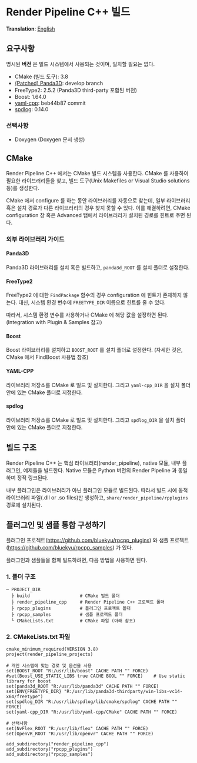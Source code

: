 # Render Pipeline C++ 빌드
**Translation**: [English](../build_rpcpp.md)

## 요구사항
명시된 **버전** 은 빌드 시스템에서 사용되는 것이며, 일치할 필요는 없다.

- CMake (빌드 도구): 3.8
- [(Patched) Panda3D](https://github.com/bluekyu/panda3d): develop branch
- FreeType2: 2.5.2 (Panda3D third-party 포함된 버전)
- Boost: 1.64.0
- [yaml-cpp](https://github.com/jbeder/yaml-cpp): beb44b87 commit
- [spdlog](https://github.com/gabime/spdlog): 0.14.0

### 선택사항
- Doxygen (Doxygen 문서 생성)



## CMake
Render Pipeline C++ 에서는 CMake 빌드 시스템을 사용한다.
CMake 를 사용하여 필요한 라이브러리들을 찾고, 빌드 도구(Unix Makefiles or Visual Studio solutions 등)를 생성한다.

CMake 에서 configure 를 하는 동안 라이브러리를 자동으로 찾는데, 일부 라이브러리 혹은 설치 경로가 다른 라이브러리의 경우
찾지 못할 수 있다. 이를 해결하려면, CMake configuration 창 혹은 Advanced 탭에서 라이브러리가 설치된 경로를 힌트로 주면 된다.

### 외부 라이브러리 가이드
#### Panda3D
Panda3D 라이브러리를 설치 혹은 빌드하고, `panda3d_ROOT` 를 설치 폴더로 설정한다.

#### FreeType2
FreeType2 에 대한 `FindPackage` 함수의 경우 configuration 에 힌트가 존재하지 않는다.
대신, 시스템 환경 변수에 `FREETYPE_DIR` 이름으로 힌트를 줄 수 있다.

따라서, 시스템 환경 변수를 사용하거나 CMake 에 해당 값을 설정하면 된다. (Integration with Plugin & Samples 참고)

#### Boost
Boost 라이브러리를 설치하고 `BOOST_ROOT` 를 설치 폴더로 설정한다. (자세한 것은, CMake 에서 FindBoost 사용법 참조)

#### YAML-CPP
라이브러리 저장소를 CMake 로 빌드 및 설치한다.
그리고 `yaml-cpp_DIR` 을 설치 폴더 안에 있는 CMake 폴더로 지정한다.

#### spdlog
라이브러리 저장소를 CMake 로 빌드 및 설치한다.
그리고 `spdlog_DIR` 을 설치 폴더 안에 있는 CMake 폴더로 지정한다.



## 빌드 구조
Render Pipeline C++ 는 핵심 라이브러리(render_pipeline), native 모듈, 내부 플러그인, 예제들을 빌드한다.
Native 모듈은 Python 버전의 Render Pipeline 과 동일하며 정적 링크된다.

내부 플러그인은 라이브러리가 아닌 플러그인 모듈로 빌드된다. 따라서 빌드 시에 동적 라이브러리 파일(.dll or .so files)만 생성하고,
`share/render_pipeline/rpplugins` 경로에 설치된다.



## 플러그인 및 샘플 통합 구성하기
플러그인 프로젝트(https://github.com/bluekyu/rpcpp_plugins) 와
샘플 프로젝트(https://github.com/bluekyu/rpcpp_samples) 가 있다.

플러그인과 샘플들을 함께 빌드하려면, 다음 방법을 사용하면 된다.

### 1. 폴더 구조
```
─ PROJECT_DIR
  ├ build                   # CMake 빌드 폴더
  ├ render_pipeline_cpp     # Render Pipeline C++ 프로젝트 폴더
  ├ rpcpp_plugins           # 플러그인 프로젝트 폴더
  ├ rpcpp_samples           # 샘플 프로젝드 폴더
  └ CMakeLists.txt          # CMake 파일 (아래 참조)
```

### 2. CMakeLists.txt 파일
```
cmake_minimum_required(VERSION 3.8)
project(render_pipeline_projects)

# 개인 시스템에 맞는 경로 및 옵션을 사용
set(BOOST_ROOT "R:/usr/lib/boost" CACHE PATH "" FORCE)
#set(Boost_USE_STATIC_LIBS true CACHE BOOL "" FORCE)    # Use static library for boost
set(panda3d_ROOT "R:/usr/lib/panda3d" CACHE PATH "" FORCE)
set(ENV{FREETYPE_DIR} "R:/usr/lib/panda3d-thirdparty/win-libs-vc14-x64/freetype")
set(spdlog_DIR "R:/usr/lib/spdlog/lib/cmake/spdlog" CACHE PATH "" FORCE)
set(yaml-cpp_DIR "R:/usr/lib/yaml-cpp/CMake" CACHE PATH "" FORCE)

# 선택사항
set(NvFlex_ROOT "R:/usr/lib/flex" CACHE PATH "" FORCE)
set(OpenVR_ROOT "R:/usr/lib/openvr" CACHE PATH "" FORCE)

add_subdirectory("render_pipeline_cpp")
add_subdirectory("rpcpp_plugins")
add_subdirectory("rpcpp_samples")
```
